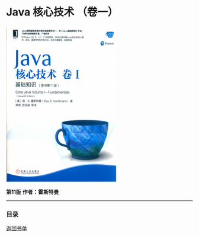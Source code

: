 # Java 核心技术 （卷一）
![](./.imagefiles/cover.webp)

**第11版**
**作者：霍斯特曼**

---

### 目录



[返回书单](/README.md)
